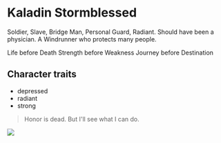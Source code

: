 # Kaladin Stormblessed

Soldier, Slave, Bridge Man, Personal Guard, Radiant.
Should have been a physician.
A Windrunner who protects many people.

Life before Death
Strength before Weakness
Journey before Destination

## Character traits
* depressed
* radiant
* strong

> Honor is dead.
> But I'll see what I can do.

<img src="https://botanicaxu.tumblr.com/image/173771968044"/>

